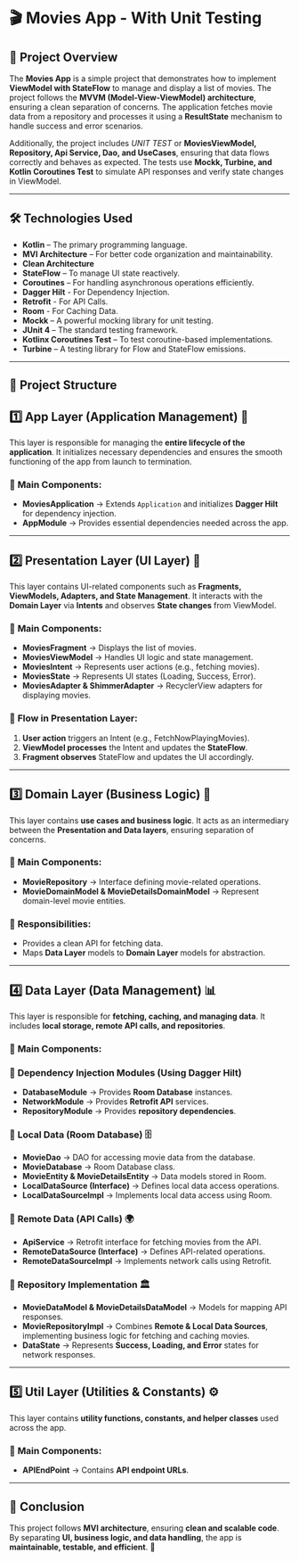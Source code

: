 # 🎬 Movies App - With Unit Testing

## 📌 **Project Overview**
The **Movies App** is a simple project that demonstrates how to implement **ViewModel with StateFlow** to manage and display a list of movies. The project follows the **MVVM (Model-View-ViewModel) architecture**, ensuring a clean separation of concerns. The application fetches movie data from a repository and processes it using a **ResultState** mechanism to handle success and error scenarios.

Additionally, the project includes  *UNIT TEST* or **MoviesViewModel, Repository, Api Service, Dao, and UseCases**, ensuring that data flows correctly and behaves as expected. The tests use **Mockk, Turbine, and Kotlin Coroutines Test** to simulate API responses and verify state changes in ViewModel.

---

## 🛠️ **Technologies Used**
- **Kotlin** – The primary programming language.
- **MVI Architecture** – For better code organization and maintainability.
- **Clean Architecture**
- **StateFlow** – To manage UI state reactively.
- **Coroutines** – For handling asynchronous operations efficiently.
- **Dagger Hilt** - For Dependency Injection.
- **Retrofit** - For API Calls.
- **Room** - For Caching Data.
- **Mockk** – A powerful mocking library for unit testing.
- **JUnit 4** – The standard testing framework.
- **Kotlinx Coroutines Test** – To test coroutine-based implementations.
- **Turbine** – A testing library for Flow and StateFlow emissions.

---

## 📂 **Project Structure**

## 1️⃣ **App Layer (Application Management) 📱**
This layer is responsible for managing the **entire lifecycle of the application**. It initializes necessary dependencies and ensures the smooth functioning of the app from launch to termination.

### 📌 **Main Components:**
- **MoviesApplication** → Extends `Application` and initializes **Dagger Hilt** for dependency injection.
- **AppModule** → Provides essential dependencies needed across the app.

---

## 2️⃣ **Presentation Layer (UI Layer) 🎨**
This layer contains UI-related components such as **Fragments, ViewModels, Adapters, and State Management**. It interacts with the **Domain Layer** via **Intents** and observes **State changes** from ViewModel.

### 📌 **Main Components:**
- **MoviesFragment** → Displays the list of movies.
- **MoviesViewModel** → Handles UI logic and state management.
- **MoviesIntent** → Represents user actions (e.g., fetching movies).
- **MoviesState** → Represents UI states (Loading, Success, Error).
- **MoviesAdapter & ShimmerAdapter** → RecyclerView adapters for displaying movies.

### 📌 **Flow in Presentation Layer:**
1. **User action** triggers an Intent (e.g., FetchNowPlayingMovies).
2. **ViewModel processes** the Intent and updates the **StateFlow**.
3. **Fragment observes** StateFlow and updates the UI accordingly.

---

## 3️⃣ **Domain Layer (Business Logic) 🧠**
This layer contains **use cases and business logic**. It acts as an intermediary between the **Presentation and Data layers**, ensuring separation of concerns.

### 📌 **Main Components:**
- **MovieRepository** → Interface defining movie-related operations.
- **MovieDomainModel & MovieDetailsDomainModel** → Represent domain-level movie entities.

### 📌 **Responsibilities:**
- Provides a clean API for fetching data.
- Maps **Data Layer** models to **Domain Layer** models for abstraction.

---

## 4️⃣ **Data Layer (Data Management) 📊**
This layer is responsible for **fetching, caching, and managing data**. It includes **local storage, remote API calls, and repositories**.

### 📌 **Main Components:**

### 🔹 **Dependency Injection Modules (Using Dagger Hilt)**
- **DatabaseModule** → Provides **Room Database** instances.
- **NetworkModule** → Provides **Retrofit API** services.
- **RepositoryModule** → Provides **repository dependencies**.

### 🔹 **Local Data (Room Database) 🗄️**
- **MovieDao** → DAO for accessing movie data from the database.
- **MovieDatabase** → Room Database class.
- **MovieEntity & MovieDetailsEntity** → Data models stored in Room.
- **LocalDataSource (Interface)** → Defines local data access operations.
- **LocalDataSourceImpl** → Implements local data access using Room.

### 🔹 **Remote Data (API Calls) 🌍**
- **ApiService** → Retrofit interface for fetching movies from the API.
- **RemoteDataSource (Interface)** → Defines API-related operations.
- **RemoteDataSourceImpl** → Implements network calls using Retrofit.

### 🔹 **Repository Implementation 🏛️**
- **MovieDataModel & MovieDetailsDataModel** → Models for mapping API responses.
- **MovieRepositoryImpl** → Combines **Remote & Local Data Sources**, implementing business logic for fetching and caching movies.
- **DataState** → Represents **Success, Loading, and Error** states for network responses.

---

## 5️⃣ **Util Layer (Utilities & Constants) ⚙️**
This layer contains **utility functions, constants, and helper classes** used across the app.

### 📌 **Main Components:**
- **APIEndPoint** → Contains **API endpoint URLs**.

---

## 📌 **Conclusion**
This project follows **MVI architecture**, ensuring **clean and scalable code**. By separating **UI, business logic, and data handling**, the app is **maintainable, testable, and efficient**. 🚀

